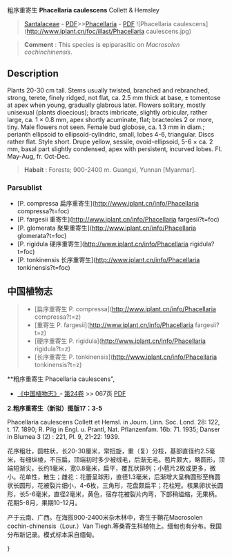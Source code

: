 粗序重寄生 **Phacellaria caulescens** Collett & Hemsley

> [Santalaceae](http://www.iplant.cn/info/Santalaceae?t=foc) - [PDF](http://www.iplant.cn/foc/pdf/Santalaceae.pdf)>>[Phacellaria](http://www.iplant.cn/info/Phacellaria?t=foc) - [PDF](http://www.iplant.cn/foc/pdf/Phacellaria.pdf)
![Phacellaria caulescens](http://www.iplant.cn/foc/illast/Phacellaria caulescens.jpg)

> **Comment** : 
> This species is epiparasitic on *Macrosolen* *cochinchinensis*.

## Description

Plants 20-30 cm tall. Stems usually twisted, branched and rebranched, strong, terete, finely ridged, not flat, ca. 2.5 mm thick at base, ± tomentose at apex when young, gradually glabrous later. Flowers solitary, mostly unisexual (plants dioecious); bracts imbricate, slightly orbicular, rather large, ca. 1 × 0.8 mm, apex shortly acuminate, flat; bracteoles 2 or more, tiny. Male flowers not seen. Female bud globose, ca. 1.3 mm in diam.; perianth ellipsoid to ellipsoid-cylindric, small, lobes 4-6, triangular. Discs rather flat. Style short. Drupe yellow, sessile, ovoid-ellipsoid, 5-6 × ca. 2 mm, basal part slightly condensed, apex with persistent, incurved lobes. Fl. May-Aug, fr. Oct-Dec.

> **Habait** : 
> Forests; 900-2400 m. Guangxi, Yunnan [Myanmar].

### Parsublist

* [P.  compressa  扁序重寄生](http://www.iplant.cn/info/Phacellaria compressa?t=foc)
* [P.  fargesii  重寄生](http://www.iplant.cn/info/Phacellaria fargesii?t=foc)
* [P.  glomerata  聚果重寄生](http://www.iplant.cn/info/Phacellaria glomerata?t=foc)
* [P.  rigidula  硬序重寄生](http://www.iplant.cn/info/Phacellaria rigidula?t=foc)
* [P.  tonkinensis  长序重寄生](http://www.iplant.cn/info/Phacellaria tonkinensis?t=foc)

## 中国植物志

> * [扁序重寄生  P.  compressa](http://www.iplant.cn/info/Phacellaria compressa?t=z)
> * [重寄生  P.  fargesii](http://www.iplant.cn/info/Phacellaria fargesii?t=z)
> * [硬序重寄生  P.  rigidula](http://www.iplant.cn/info/Phacellaria rigidula?t=z)
> * [长序重寄生  P.  tonkinensis](http://www.iplant.cn/info/Phacellaria tonkinensis?t=z)

**粗序重寄生 Phacellaria caulescens",

* [《中国植物志》](http://www.iplant.cn/frps)- [第24卷](http://www.iplant.cn/frps/vol/24) >> 067页 [PDF](http://www.iplant.cn/frps/pdf/24/067.pdf)

**2.粗序重寄生（新拟）图版17：3-5**

Phacellaria caulescens Collett et Hemsl. in Journ. Linn. Soc. Lond. 28: 122, t. 17. 1890; R. Pilg in Engl. u. Prantl, Nat. Pflanzenfam. 16b: 71. 1935; Danser in Blumea 3 (2) : 221, Pl. 9, 21-22: 1939.

花序粗壮，圆柱状，长20-30厘米，常扭旋，重（复）分枝，基部直径约2.5毫米，有细纵棱，不压扁，顶端初时多少被绒毛，后渐无毛。苞片颇大，略圆形，顶端短渐尖，长约1毫米，宽0.8毫米，扁平，覆瓦状排列；小苞片2枚或更多，微小。花单性，散生；雌花：花蕾呈球形，直径1.3毫米，后渐增大呈椭圆形至椭圆状长圆形，花被裂片细小，4-6枚，三角形，花盘颇扁平；花柱短。核果卵状长圆形，长5-6毫米，直径2毫米，黄色，宿存花被裂片内弯，下部稍缢缩，无果柄。花期5-8月，果期10-12月。

产于云南、广西。在海拔900-2400米杂木林中，寄生于鞘花Macrosolen cochin-chinensis（Lour.）Van Tiegh.等桑寄生科植物上。缅甸也有分布。我国分布新记录。模式标本采自缅甸。

}